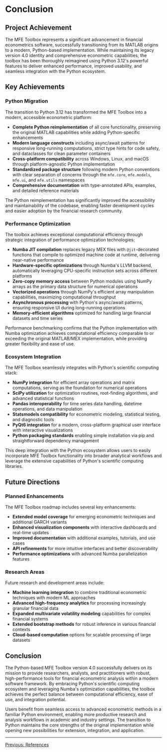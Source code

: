 # Conclusion

## Project Achievement

The MFE Toolbox represents a significant advancement in financial econometrics software, successfully transitioning from its MATLAB origins to a modern, Python-based implementation. While maintaining its legacy version 4.0 identity and comprehensive econometric capabilities, the toolbox has been thoroughly reimagined using Python 3.12's powerful features to deliver enhanced performance, improved usability, and seamless integration with the Python ecosystem.

## Key Achievements

### Python Migration

The transition to Python 3.12 has transformed the MFE Toolbox into a modern, accessible econometric platform:

- **Complete Python reimplementation** of all core functionality, preserving the original MATLAB capabilities while adding Python-specific enhancements
- **Modern language constructs** including async/await patterns for responsive long-running computations, strict type hints for code safety, and dataclasses for clean parameter containers
- **Cross-platform compatibility** across Windows, Linux, and macOS through platform-agnostic Python implementation
- **Standardized package structure** following modern Python conventions with clear separation of concerns through the `mfe.core`, `mfe.models`, `mfe.ui`, and `mfe.utils` namespaces
- **Comprehensive documentation** with type-annotated APIs, examples, and detailed reference materials

The Python reimplementation has significantly improved the accessibility and maintainability of the codebase, enabling faster development cycles and easier adoption by the financial research community.

### Performance Optimization

The toolbox achieves exceptional computational efficiency through strategic integration of performance optimization technologies:

- **Numba JIT compilation** replaces legacy MEX files with `@jit`-decorated functions that compile to optimized machine code at runtime, delivering near-native performance
- **Hardware-specific optimizations** through Numba's LLVM backend, automatically leveraging CPU-specific instruction sets across different platforms
- **Zero-copy memory access** between Python modules using NumPy arrays as the primary data structure for numerical operations
- **Vectorized operations** through NumPy's efficient array manipulation capabilities, maximizing computational throughput
- **Asynchronous processing** with Python's async/await patterns, ensuring responsive UI during long-running operations
- **Memory-efficient algorithms** optimized for handling large financial datasets and time series

Performance benchmarking confirms that the Python implementation with Numba optimization achieves computational efficiency comparable to or exceeding the original MATLAB/MEX implementation, while providing greater flexibility and ease of use.

### Ecosystem Integration

The MFE Toolbox seamlessly integrates with Python's scientific computing stack:

- **NumPy integration** for efficient array operations and matrix computations, serving as the foundation for numerical operations
- **SciPy utilization** for optimization routines, root-finding algorithms, and advanced statistical functions
- **Pandas interoperability** for time series data handling, datetime operations, and data manipulation
- **Statsmodels compatibility** for econometric modeling, statistical testing, and diagnostic tools
- **PyQt6 integration** for a modern, cross-platform graphical user interface with interactive visualizations
- **Python packaging standards** enabling simple installation via pip and straightforward dependency management

This deep integration with the Python ecosystem allows users to easily incorporate MFE Toolbox functionality into broader analytical workflows and leverage the extensive capabilities of Python's scientific computing libraries.

## Future Directions

### Planned Enhancements

The MFE Toolbox roadmap includes several key enhancements:

- **Extended model coverage** for emerging econometric techniques and additional GARCH variants
- **Enhanced visualization components** with interactive dashboards and real-time updates
- **Improved documentation** with additional examples, tutorials, and use cases
- **API refinements** for more intuitive interfaces and better discoverability
- **Performance optimizations** with advanced Numba parallelization features

### Research Areas

Future research and development areas include:

- **Machine learning integration** to combine traditional econometric techniques with modern ML approaches
- **Advanced high-frequency analytics** for processing increasingly granular financial data
- **Expanded multivariate volatility modeling** capabilities for complex financial systems
- **Extended bootstrap methods** for robust inference in various financial contexts
- **Cloud-based computation** options for scalable processing of large datasets

## Conclusion

The Python-based MFE Toolbox version 4.0 successfully delivers on its mission to provide researchers, analysts, and practitioners with robust, high-performance tools for financial econometric analysis within a modern software framework. By embracing Python's scientific computing ecosystem and leveraging Numba's optimization capabilities, the toolbox achieves the perfect balance between computational efficiency, ease of use, and integration potential.

Users benefit from seamless access to advanced econometric methods in a familiar Python environment, enabling more productive research and analysis workflows in academic and industry settings. The transition to Python maintains the core strengths of the original implementation while opening new possibilities for extension, integration, and application.

---

[Previous: References](references.md)